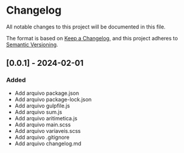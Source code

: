 # Changelog

All notable changes to this project will be documented in this file.

The format is based on [Keep a Changelog](https://keepachangelog.com/en/1.0.0/),
and this project adheres to [Semantic Versioning](https://semver.org/spec/v2.0.0.html).

## [0.0.1] - 2024-02-01

### Added

- Add arquivo package.json
- Add arquivo package-lock.json
- Add arquivo gulpfile.js
- Add arquivo sum.js
- Add arquivo aritimetica.js
- Add arquivo main.scss
- Add arquivo variaveis.scss
- Add arquivo .gitignore
- Add arquivo changelog.md